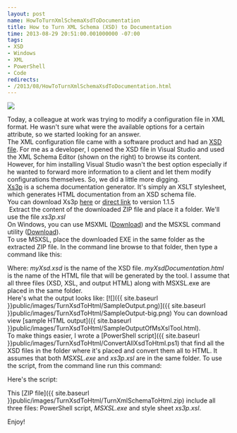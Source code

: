 ```yaml
---
layout: post
name: HowToTurnXmlSchemaXsdToDocumentation
title: How to Turn XML Schema (XSD) to Documentation
time: 2013-08-29 20:51:00.001000000 -07:00
tags:
- XSD
- Windows
- XML
- PowerShell
- Code
redirects:
- /2013/08/HowToTurnXmlSchemaXsdToDocumentation.html
---
```

<a href="{{ site.baseurl }}public/images/TurnXsdToHtml/VSXmlSchemaEditor-big.png">
    <img class="imageOnRight" src="{{ site.baseurl }}public/images/TurnXsdToHtml/VSXmlSchemaEditor.png">
</a>

Today, a colleague at work was trying to modify a configuration file in XML format. He wasn't sure what were the available options for a certain attribute, so we started looking for an answer.     
The XML configuration file came with a software product and had an [XSD file](https://en.wikipedia.org/wiki/XSD). For me as a developer, I opened the XSD file in Visual Studio and used the XML Schema Editor (shown on the right) to browse its content.     
However, for him installing Visual Studio wasn't the best option especially if he wanted to forward more information to a client and let them modify configurations themselves. So, we did a little more digging.     
[Xs3p](http://wiki.fiforms.org/index.php/Xs3p) is a schema documentation generator. It's simply an XSLT stylesheet, which generates HTML documentation from an XSD schema file.     
You can download Xs3p [here](http://xml.fiforms.org/xs3p/) or [direct link](http://sourceforge.net/projects/xs3p/files/xs3p-1.1.5.zip/download) to version 1.1.5     
&nbsp;Extract the content of the downloaded ZIP file and place it a folder. We'll use the file _xs3p.xsl_    
On Windows, you can use MSXML ([Download](http://www.microsoft.com/en-us/download/details.aspx?id=15697)) and the MSXSL command utility ([Download](http://www.microsoft.com/en-us/download/details.aspx?id=21714)).     
To use MSXSL, place the downloaded EXE in the same folder as the extracted ZIP file. In the command line browse to that folder, then type a command like this:     

<script src="https://gist.github.com/AmrEldib/6385853.js"></script>

Where: _myXsd.xsd_ is the name of the XSD file. _myXsdDocumentation.html_ is the name of the HTML file that will be generated by the tool.
        I assume that all three files (XSD, XSL, and output HTML) along with MSXSL.exe are placed in the same folder.     
Here's what the output looks like:
[![]({{ site.baseurl }}public/images/TurnXsdToHtml/SampleOutput.png)]({{ site.baseurl }}public/images/TurnXsdToHtml/SampleOutput-big.png)
You can download view [sample HTML output]({{ site.baseurl }}public/images/TurnXsdToHtml/SampleOutputOfMsXslTool.html).  
To make things easier, I wrote a [PowerShell script]({{ site.baseurl }}public/images/TurnXsdToHtml/ConvertAllXsdToHtml.ps1) that find all the XSD files in the folder where it's placed and convert them all to HTML. It assumes that both _MSXSL.exe_ and _xs3p.xsl_ are in the same folder.
        To use the script, from the command line run this command:     

<script src="https://gist.github.com/AmrEldib/6386132.js"></script>


Here's the script:

<script src="https://gist.github.com/AmrEldib/6386145.js"></script>


This [ZIP file]({{ site.baseurl }}public/images/TurnXsdToHtml/TurnXmlSchemaToHtml.zip) include all three files: PowerShell script, _MSXSL.exe_ and style sheet _xs3p.xsl_.

Enjoy!